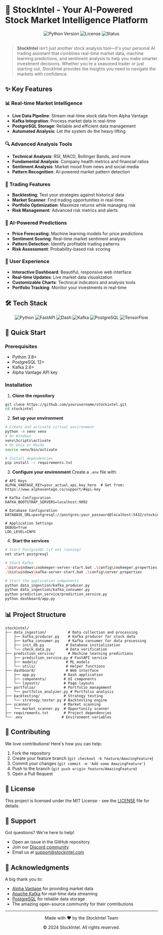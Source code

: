# 🚀 StockIntel - Your AI-Powered Stock Market Intelligence Platform

<div align="center">
  <img src="https://img.shields.io/badge/Python-3.8+-blue.svg" alt="Python Version">
  <img src="https://img.shields.io/badge/License-MIT-green.svg" alt="License">
  <img src="https://img.shields.io/badge/Status-Active-brightgreen.svg" alt="Status">
</div>

<br>

> **StockIntel** isn't just another stock analysis tool—it's your personal AI trading assistant that combines real-time market data, machine learning predictions, and sentiment analysis to help you make smarter investment decisions. Whether you're a seasoned trader or just starting out, StockIntel provides the insights you need to navigate the markets with confidence.

## ✨ Key Features

### 📊 Real-time Market Intelligence
- **Live Data Pipeline**: Stream real-time stock data from Alpha Vantage
- **Kafka Integration**: Process market data in real-time
- **PostgreSQL Storage**: Reliable and efficient data management
- **Automated Analysis**: Let the system do the heavy lifting

### 🔍 Advanced Analysis Tools
- **Technical Analysis**: RSI, MACD, Bollinger Bands, and more
- **Fundamental Analysis**: Company health metrics and financial ratios
- **Sentiment Analysis**: Market mood from news and social media
- **Pattern Recognition**: AI-powered market pattern detection

### 💼 Trading Features
- **Backtesting**: Test your strategies against historical data
- **Market Scanner**: Find trading opportunities in real-time
- **Portfolio Optimization**: Maximize returns while managing risk
- **Risk Management**: Advanced risk metrics and alerts

### 🤖 AI-Powered Predictions
- **Price Forecasting**: Machine learning models for price predictions
- **Sentiment Scoring**: Real-time market sentiment analysis
- **Pattern Detection**: Identify profitable trading patterns
- **Risk Assessment**: Probability-based risk scoring

### 🎨 User Experience
- **Interactive Dashboard**: Beautiful, responsive web interface
- **Real-time Updates**: Live market data visualization
- **Customizable Charts**: Technical indicators and analysis tools
- **Portfolio Tracking**: Monitor your investments in real-time

## 🛠️ Tech Stack

<div align="center">
  <img src="https://img.shields.io/badge/Python-3.8+-blue?logo=python" alt="Python">
  <img src="https://img.shields.io/badge/FastAPI-0.68+-green?logo=fastapi" alt="FastAPI">
  <img src="https://img.shields.io/badge/Dash-2.0+-blue?logo=plotly" alt="Dash">
  <img src="https://img.shields.io/badge/Kafka-2.8+-black?logo=apache-kafka" alt="Kafka">
  <img src="https://img.shields.io/badge/PostgreSQL-12+-blue?logo=postgresql" alt="PostgreSQL">
  <img src="https://img.shields.io/badge/TensorFlow-2.5+-orange?logo=tensorflow" alt="TensorFlow">
</div>

## 🚀 Quick Start

### Prerequisites
- Python 3.8+
- PostgreSQL 12+
- Kafka 2.8+
- Alpha Vantage API key

### Installation

1. **Clone the repository**
```bash
git clone https://github.com/yourusername/stockintel.git
cd stockintel
```

2. **Set up your environment**
```bash
# Create and activate virtual environment
python -m venv venv
# On Windows
venv\Scripts\activate
# On Unix or MacOS
source venv/bin/activate

# Install dependencies
pip install -r requirements.txt
```

3. **Configure your environment**
Create a `.env` file with:
```env
# API Keys
ALPHA_VANTAGE_KEY=your_actual_api_key_here  # Get from: https://www.alphavantage.co/support/#api-key

# Kafka Configuration
KAFKA_BOOTSTRAP_SERVERS=localhost:9092

# Database Configuration
DATABASE_URL=postgresql://postgres:your_password@localhost:5432/stockintel

# Application Settings
DEBUG=True
LOG_LEVEL=INFO
```

4. **Start the services**
```bash
# Start PostgreSQL (if not running)
net start postgresql

# Start Kafka
.\bin\windows\zookeeper-server-start.bat .\config\zookeeper.properties
.\bin\windows\kafka-server-start.bat .\config\server.properties

# Start the application components
python data_ingestion/kafka_producer.py
python data_ingestion/kafka_consumer.py
python prediction_service/prediction_service.py
python dashboard/app.py
```

## 📊 Project Structure

```
stockintel/
├── data_ingestion/          # Data collection and processing
│   ├── kafka_producer.py    # Kafka producer for stock data
│   ├── kafka_consumer.py    # Kafka consumer for data processing
│   ├── init_db.py          # Database initialization
│   └── check_data.py       # Data verification
├── prediction_service/      # Machine learning predictions
│   ├── prediction_service.py # FastAPI service
│   ├── models/             # ML models
│   └── utils/              # Helper functions
├── dashboard/              # Web interface
│   ├── app.py             # Dash application
│   ├── components/        # UI components
│   └── layouts/           # Page layouts
├── portfolio/             # Portfolio management
│   └── portfolio_analyzer.py # Portfolio analysis
├── backtesting/           # Strategy testing
│   └── strategy_tester.py # Backtesting engine
├── scanner/               # Market scanning
│   └── market_scanner.py  # Opportunity scanner
├── requirements.txt       # Project dependencies
└── .env                  # Environment variables
```

## 🤝 Contributing

We love contributions! Here's how you can help:

1. Fork the repository
2. Create your feature branch (`git checkout -b feature/AmazingFeature`)
3. Commit your changes (`git commit -m 'Add some AmazingFeature'`)
4. Push to the branch (`git push origin feature/AmazingFeature`)
5. Open a Pull Request

## 📜 License

This project is licensed under the MIT License - see the [LICENSE](LICENSE) file for details.

## 💬 Support

Got questions? We're here to help!
- Open an issue in the GitHub repository
- Join our [Discord community](https://discord.gg/your-discord-link)
- Email us at support@stockintel.com

## 🙏 Acknowledgments

A big thank you to:
- [Alpha Vantage](https://www.alphavantage.co/) for providing market data
- [Apache Kafka](https://kafka.apache.org/) for real-time data streaming
- [PostgreSQL](https://www.postgresql.org/) for reliable data storage
- The amazing open-source community for their contributions

---

<div align="center">
  <p>Made with ❤️ by the StockIntel Team</p>
  <p>© 2024 StockIntel. All rights reserved.</p>
</div>
